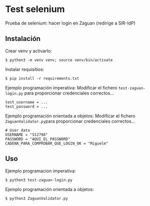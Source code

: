 # Test selenium

  Prueba de selenium: hacer login en Zaguan (redirige a SIR-IdP)

## Instalación

  Crear venv y activarlo:

    $ python3 -m venv venv; source venv/bin/activate

  Instalar requisitios:

    $ pip install -r requirements.txt

  Ejemplo programación imperativa: Modificar el fichero `test-zaguan-login.py` para proporcionar credenciales correctos...

    test_username = ...
    test_password = ...
  
  Ejemplo programación orientada a objetos: Modificar el fichero `ZaguanValidator.py`para proporcionar credenciales correctos...

    # User data
    USERNAME = "512798"
    PASSWORD = "AQUI_EL_PASSWORD"
    CADENA_PARA_COMPROBAR_QUE_LOGIN_OK = "Miguelm"


## Uso

  Ejemplo programacion imperativa: 

    $ python3 test-zaguan-login.py

  Ejemplo programación orientada a objetos:

    $ python3 ZaguanValidator.py